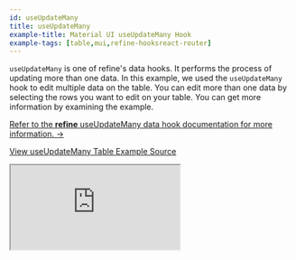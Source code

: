 ```yaml
---
id: useUpdateMany
title: useUpdateMany
example-title: Material UI useUpdateMany Hook
example-tags: [table,mui,refine-hooksreact-router]
---
```


`useUpdateMany` is one of refine's data hooks. It performs the process of updating more than one data. In this example, we used the `useUpdateMany` hook to edit multiple data on the table. You can edit more than one data by selecting the rows you want to edit on your table. You can get more information by examining the example.

[Refer to the **refine** useUpdateMany data hook documentation for more information. →](/docs/api-reference/core/hooks/data/useUpdateMany/)

[View useUpdateMany Table Example Source](https://github.com/pankod/refine/tree/master/examples/table/mui/useUpdateMany)

<iframe loading="lazy" src="https://stackblitz.com//github/pankod/refine/tree/master/examples/table/mui/useUpdateMany?embed=1&view=preview&theme=dark&preset=node"
     style={{width: "100%", height:"80vh", border: "0px", borderRadius: "8px", overflow:"hidden"}}
     title="refine-use-update-many-example"
     allow="accelerometer; ambient-light-sensor; camera; encrypted-media; geolocation; gyroscope; hid; microphone; midi; payment; usb; vr; xr-spatial-tracking"
     sandbox="allow-forms allow-modals allow-popups allow-presentation allow-same-origin allow-scripts"
></iframe>
